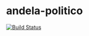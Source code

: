# andela-politico

[![Build Status](https://travis-ci.org/chiboycalix/andela-politico.svg?branch=develop)](https://travis-ci.org/chiboycalix/andela-politico)
